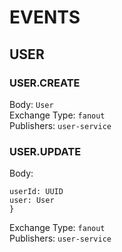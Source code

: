 # EVENTS
## USER
### USER.CREATE  
Body: `User`   
Exchange Type: `fanout`  
Publishers: `user-service`  
### USER.UPDATE
Body:  
```{
userId: UUID   
user: User  
}  
```  
Exchange Type: `fanout`  
Publishers: `user-service`  
